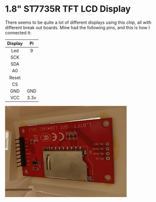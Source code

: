 # 1.8" ST7735R TFT LCD Display

There seems to be quite a lot of different displays using this chip, all with different break out boards.
Mine had the following pins, and this is how I connected it:

| Display | Pi |
|:-------:|:--:|
|   Led   |  9 |
|   SCK   |    |
|   SDA   |    |
|   A0    |    |
|   Reset |    |
|   CS    |    |
|   GND   | GND |
|   VCC   | 3.3v|

<img src="img/display_back.jpg" width="400">
